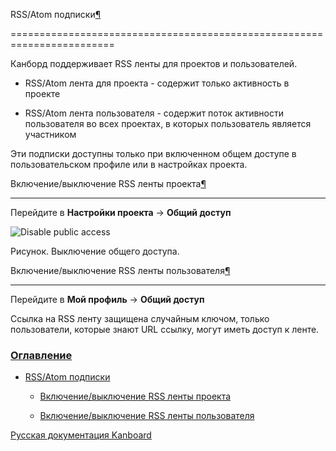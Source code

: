RSS/Atom подписки[¶](#rss-atom-subscriptions "Ссылка на этот заголовок")

========================================================================



Канборд поддерживает RSS ленты для проектов и пользователей.



-   RSS/Atom лента для проекта - содержит только активность в проекте



-   RSS/Atom лента пользователя - содержит поток активности пользователя во всех проектах, в которых пользователь является участником



Эти подписки доступны только при включенном общем доступе в пользовательском профиле или в настройках проекта.



Включение/выключение RSS ленты проекта[¶](#enable-disable-project-rss-feeds "Ссылка на этот заголовок")

-------------------------------------------------------------------------------------------------------



Перейдите в **Настройки проекта** -\> **Общий доступ**



![Disable public access](https://kanboard.net/screenshots/documentation/project-disable-sharing.png)



Рисунок. Выключение общего доступа.



Включение/выключение RSS ленты пользователя[¶](#enable-disable-user-rss-feeds "Ссылка на этот заголовок")

---------------------------------------------------------------------------------------------------------



Перейдите в **Мой профиль** -\> **Общий доступ**



Ссылка на RSS ленту защищена случайным ключом, только пользователи, которые знают URL ссылку, могут иметь доступ к ленте.



### [Оглавление](index.markdown)



-   [RSS/Atom подписки](#)

    -   [Включение/выключение RSS ленты проекта](#enable-disable-project-rss-feeds)

    -   [Включение/выключение RSS ленты пользователя](#enable-disable-user-rss-feeds)



 



 



 



 



 



 



[Русская документация Kanboard](http://kanboard.ru/doc/)


